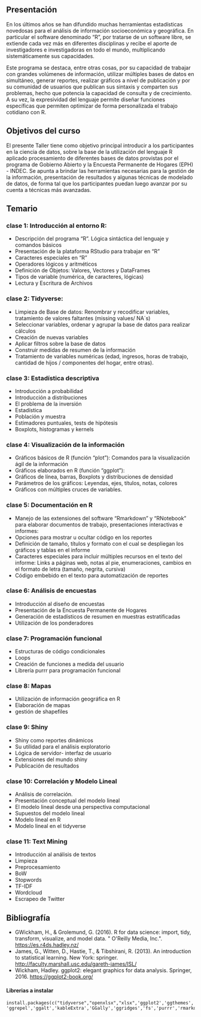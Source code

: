 ## Presentación

En los últimos años se han difundido muchas herramientas estadísticas novedosas para el análisis de información socioeconómica y geográfica. En particular el software denominado “R”, por tratarse de un software libre, se extiende cada vez más en diferentes disciplinas y recibe el aporte de investigadores e investigadoras en todo el mundo, multiplicando sistemáticamente sus capacidades.

Este programa se destaca, entre otras cosas, por su capacidad de trabajar con grandes volúmenes de información, utilizar múltiples bases de datos en simultáneo, generar reportes, realizar gráficos a nivel de publicación y por su comunidad de usuarios que publican sus sintaxis y comparten sus problemas, hecho que potencia la capacidad de consulta y de crecimiento. A su vez, la expresividad del lenguaje permite diseñar funciones específicas que permiten optimizar de forma personalizada el trabajo cotidiano con R.

## Objetivos del curso

El presente Taller tiene como objetivo principal introducir a los participantes en la ciencia de datos, sobre la base de la utilización del lenguaje R aplicado procesamiento de diferentes bases de datos provistas por el programa de Gobierno Abierto y la Encuesta Permanente de Hogares (EPH) - INDEC.  Se apunta a brindar las herramientas necesarias para la gestión de la información, presentación de resultados y algunas técnicas de modelado de datos, de forma tal que los participantes puedan luego avanzar por su cuenta a técnicas más avanzadas.


## Temario

### __clase 1__: Introducción al entorno R:
	
+ Descripción del programa “R”. Lógica sintáctica del lenguaje y comandos básicos
+ Presentación de la plataforma RStudio para trabajar en “R”
+ Caracteres especiales en “R”
+ Operadores lógicos y aritméticos
+ Definición de Objetos: Valores, Vectores y DataFrames
+ Tipos de variable (numérica, de caracteres, lógicas)
+ Lectura y Escritura de Archivos

### __clase 2__: Tidyverse:

+ Limpieza de Base de datos: Renombrar y recodificar variables, tratamiento de valores faltantes (missing values/ NA´s)
+ Seleccionar variables, ordenar y agrupar la base de datos para realizar cálculos
+ Creación de nuevas variables
+ Aplicar filtros sobre la base de datos
+ Construir medidas de resumen de la información
+ Tratamiento de variables numéricas (edad, ingresos, horas de trabajo, cantidad de hijos / componentes del hogar, entre otras).

### __clase 3__: Estadística descriptiva

+ Introducción a probabilidad
+ Introducción a distribuciones
+ El problema de la inversión
+ Estadística
+ Población y muestra
+ Estimadores puntuales, tests de hipótesis
+ Boxplots, histogramas y kernels

### __clase 4__: Visualización de la información

+ Gráficos básicos de R (función “plot”): Comandos para la visualización ágil de la información
+ Gráficos elaborados en R (función “ggplot”): 
+ Gráficos de línea, barras, Boxplots y distribuciones de densidad
+ Parámetros de los gráficos: Leyendas, ejes, títulos, notas, colores
+ Gráficos con múltiples cruces de variables.

### __clase 5__: Documentación en R

+ Manejo de las extensiones del software “Rmarkdown” y “RNotebook” para elaborar documentos de trabajo, presentaciones interactivas e informes:
+ Opciones para mostrar u ocultar código en los reportes
+ Definición de tamaño, títulos y formato con el cual se despliegan los gráficos y tablas en el informe
+ Caracteres especiales para incluir múltiples recursos en el texto del informe: Links a páginas web, notas al pie, enumeraciones, cambios en el formato de letra (tamaño, negrita, cursiva)
+ Código embebido en el texto para automatización de reportes

### __clase 6__: Análisis de encuestas

+ Introducción al diseño de encuestas
+ Presentación de la Encuesta Permanente de Hogares
+ Generación de estadísticos de resumen en muestras estratificadas
+ Utilización de los ponderadores


### __clase 7__: Programación funcional

+ Estructuras de código condicionales
+ Loops
+ Creación de funciones a medida del usuario
+ Librería purrr para programación funcional


### __clase 8__: Mapas

+ Utilización de información geográfica en R
+ Elaboración de mapas
+ gestión de shapefiles


### __clase 9__: Shiny

+ Shiny como reportes dinámicos
+ Su utilidad para el análisis exploratorio
+ Lógica de servidor- interfaz de usuario
+ Extensiones del mundo shiny
+ Publicación de resultados


### __clase 10__: Correlación y Modelo Lineal

+ Análisis de correlación.
+ Presentación conceptual del modelo lineal
+ El modelo lineal desde una perspectiva computacional
+ Supuestos del modelo lineal
+ Modelo lineal en R
+ Modelo lineal en el tidyverse

### __clase 11__: Text Mining

  + Introducción al análisis de textos
  + Limpieza
  + Preprocesamiento
  + BoW
  + Stopwords
  + TF-IDF
  + Wordcloud
  + Escrapeo de Twitter





## Bibliografía


- GWickham, H., & Grolemund, G. (2016). R for data science: import, tidy, transform, visualize, and model data. " O'Reilly Media, Inc.". https://es.r4ds.hadley.nz/
- James, G., Witten, D., Hastie, T., & Tibshirani, R. (2013). An introduction to statistical learning. New York: springer. http://faculty.marshall.usc.edu/gareth-james/ISL/
- Wickham, Hadley. ggplot2: elegant graphics for data analysis. Springer, 2016. https://ggplot2-book.org/


#### Librerias a instalar

```
install.packages(c("tidyverse","openxlsx","xlsx",'ggplot2','ggthemes', 'ggrepel','ggalt','kableExtra','GGally','ggridges','fs','purrr','rmarkdown'))
```
